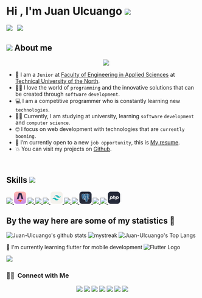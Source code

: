 <h1 align="left">Hi , I'm Juan Ulcuango <img src="https://media.giphy.com/media/hvRJCLFzcasrR4ia7z/giphy.gif" width="35"></h1>
<a href="https://www.linkedin.com/in/prathima-kadari/"><img src="https://img.shields.io/badge/LinkedIn-0077B5?style=for-the-badge&logo=linkedin&logoColor=white"></img></a>&nbsp;&nbsp; <a href="https://github.com/Juan-Ulcuango"><img src="https://img.shields.io/badge/GitHub-100000?style=for-the-badge&logo=github&logoColor=white"></img></a>&nbsp;&nbsp;

<br>

## <picture><img src = "https://github.com/7oSkaaa/7oSkaaa/blob/main/Images/about_me.gif?raw=true" width = 50px></picture> About me

<picture> <img align="right" src="https://github.com/7oSkaaa/7oSkaaa/blob/main/Images/Right_Side.gif?raw=true" width = 250px></picture>

<br>

- :school: I am a `Junior` at [Faculty of Engineering in Applied Sciences](https://www.utn.edu.ec/category/fica/) at [Technical University of the North](https://www.utn.edu.ec/).
- :technologist: I love the world of `programming` and the innovative solutions that can be created through `software` `development`.
- :computer: I am a competitive programmer who is constantly learning new `technologies`.
- :student: Currently, I am studying at university, learning `software` `development` and `computer` `science`.
- :nerd_face: I focus on web development with technologies that are `currently` `booming`.
- :thinking: I’m currently open to a new `job opportunity`, this is [My resume]().
- :boom: You can visit my projects on [Github](https://github.com/Juan-Ulcuango).
<br>

<h2> Skills <img src = "https://media2.giphy.com/media/QssGEmpkyEOhBCb7e1/giphy.gif?cid=ecf05e47a0n3gi1bfqntqmob8g9aid1oyj2wr3ds3mg700bl&rid=giphy.gif" width = 32px> </h2>

<a href="https://github.com/Aditya664?tab=repositories&q=&type=&language=reactjs&sort=">
    <img width='32px' src='https://raw.githubusercontent.com/rahulbanerjee26/githubAboutMeGenerator/main/icons/reactjs.svg'>
</a>
<a href="https://github.com/Aditya664?tab=repositories&q=&type=&language=reactjs&sort=">
    <img width='32px' src='https://github.com/tandpfun/skill-icons/blob/main/icons/Astro.svg'>
</a>
<a href="https://github.com/Aditya664?tab=repositories&q=&type=&language=javascript&sort=">
    <img width='32px' src='https://raw.githubusercontent.com/rahulbanerjee26/githubAboutMeGenerator/main/icons/javascript.svg'>
</a>
<a href="https://github.com/Aditya664?tab=repositories&q=&type=&language=html&sort=">
    <img width='32px' src='https://raw.githubusercontent.com/rahulbanerjee26/githubAboutMeGenerator/main/icons/html.svg'>
</a>
<a href="https://github.com/Aditya664?tab=repositories&q=&type=&language=css&sort=">
    <img width='32px' src='https://raw.githubusercontent.com/rahulbanerjee26/githubAboutMeGenerator/main/icons/css.svg'>
</a>
<a href="https://github.com/Aditya664?tab=repositories&q=&type=&language=css&sort=">
    <img width='32px' src='https://github.com/tandpfun/skill-icons/blob/main/icons/TailwindCSS-Light.svg'>
</a>
<a href="https://github.com/Aditya664?tab=repositories&q=&type=&language=sqlite&sort=">
    <img width='32px' src='https://raw.githubusercontent.com/rahulbanerjee26/githubAboutMeGenerator/main/icons/sqlite.svg'>
</a>
<a href="https://github.com/Aditya664?tab=repositories&q=&type=&language=sqlite&sort=">
    <img width='32px' src='https://raw.githubusercontent.com/rahulbanerjee26/githubAboutMeGenerator/main/icons/mysql.svg'>
</a>
<a href="https://github.com/Aditya664?tab=repositories&q=&type=&language=sqlite&sort=">
    <img width='32px' src='https://github.com/tandpfun/skill-icons/blob/main/icons/PostgreSQL-Dark.svg'>
</a>
<a href="https://github.com/Aditya664?tab=repositories&q=&type=&language=csharp&sort=">
    <img width='32px' src='https://raw.githubusercontent.com/rahulbanerjee26/githubAboutMeGenerator/main/icons/csharp.svg'>
</a>
<a href="https://github.com/Aditya664?tab=repositories&q=&type=&language=laravel&sort=">
    <img width='32px' src='https://raw.githubusercontent.com/rahulbanerjee26/githubAboutMeGenerator/main/icons/laravel.svg'>
</a>
<a href="https://github.com/Aditya664?tab=repositories&q=&type=&language=laravel&sort=">
    <img width='32px' src='https://github.com/tandpfun/skill-icons/blob/main/icons/PHP-Dark.svg'>
</a>
<br>

## By the way here are some of my statistics 🚀
  ![Juan-Ulcuango's github stats](https://github-readme-stats.vercel.app/api?username=Juan-Ulcuango&show_icons=true&theme=tokyonight)
<img src="https://github-readme-streak-stats.herokuapp.com/?user=Juan-Ulcuango&theme=tokyonight" alt="mystreak"/>
![Juan-Ulcuango's Top Langs](https://github-readme-stats.vercel.app/api/top-langs/?username=Juan-Ulcuango&theme=tokyonight&layout=compact)

🌱 I'm currently learning flutter for mobile development <img width="30px" src="https://cdn.simpleicons.org/flutter/02569B" alt="Flutter Logo">

<a href="https://www.youtube.com/watch?v=dQw4w9WgXcQ"><img src="https://user-images.githubusercontent.com/73097560/115834477-dbab4500-a447-11eb-908a-139a6edaec5c.gif"></a>


### 🤝🏻 &nbsp;Connect with Me

<p align="center">
<a href="https://www.adityavsingh.com"><img src="https://img.shields.io/badge/-adityavsingh.com-3423A6?style=flat&logo=Google-Chrome&logoColor=white"/></a>
<a href="https://linkedin.com/in/AVS1508"><img src="https://img.shields.io/badge/-Aditya%20Vikram%20Singh-0077B5?style=flat&logo=Linkedin&logoColor=white"/></a>
<a href="mailto:avsingh@umass.edu"><img src="https://img.shields.io/badge/-avsingh@umass.edu-D14836?style=flat&logo=Gmail&logoColor=white"/></a>
<a href="https://instagram.com/adityavs_"><img src="https://img.shields.io/badge/-@adityavs__-E4405F?style=flat&logo=Instagram&logoColor=white"/></a>
<a href="https://facebook.com/AVS1508"><img src="https://img.shields.io/badge/-@AVS1508-1877F2?style=flat&logo=Facebook&logoColor=white"/></a>
<a href="https://www.pinterest.ca/AVS1508"><img src="https://img.shields.io/badge/-@AVS1508-BD081C?style=flat&logo=Pinterest&logoColor=white"/></a>
<a href="https://www.behance.net/AVS1508"><img src="https://img.shields.io/badge/-@AVS1508-1769FF?style=flat&logo=Behance&logoColor=white"/></a>
</p>
